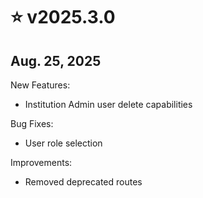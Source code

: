 # ⭐ v2025.3.0

## Aug. 25, 2025

New Features:

* Institution Admin user delete capabilities

Bug Fixes:

* User role selection

Improvements:

* Removed deprecated routes
